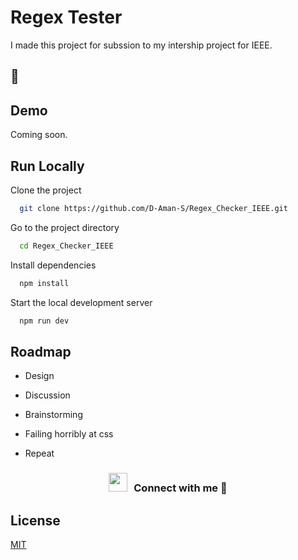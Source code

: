 # Regex Tester

I made this project for subssion to my intership project for IEEE.

## 📸

<!-- ![Regex-Test Screenshot](/src/lib/assets/screen.jpg?raw=true) -->

## Demo

<!-- https://regex-tester-tdi.vercel.app/ -->

Coming soon.

## Run Locally

Clone the project

```bash
  git clone https://github.com/D-Aman-S/Regex_Checker_IEEE.git
```

Go to the project directory

```bash
  cd Regex_Checker_IEEE
```

Install dependencies

```bash
  npm install
```

Start the local development server

```bash
  npm run dev
```

## Roadmap

- Design

- Discussion

- Brainstorming

- Failing horribly at css

- Repeat

<h3 align="center" > <img src="[Regex-Test Screenshot](/src/lib/assets/meme.jpg?raw=true)" width="30" height="30" style="margin-right: 10px;">Connect with me 🤝 </h3>

## License

[MIT](https://choosealicense.com/licenses/mit/)
